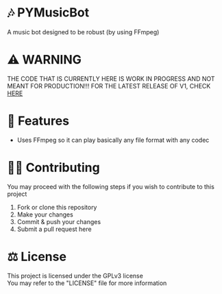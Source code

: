 # 🎶 PYMusicBot
A music bot designed to be robust (by using FFmpeg)

# ⚠ WARNING
THE CODE THAT IS CURRENTLY HERE IS WORK IN PROGRESS AND NOT MEANT FOR PRODUCTION!!!
FOR THE LATEST RELEASE OF V1, CHECK [HERE](https://github.com/vlOd2/PYMusicBot/tree/4809f5a46c82d11ff90c52651577802fd6725389)

# 📌 Features
- Uses FFmpeg so it can play basically any file format with any codec

<!--# 🔧 How to setup
Check the wiki page [here](https://github.com/vlOd2/PYMusicBot/wiki/Setup) for a guide on setup
-->

# 👨‍💻 Contributing
You may proceed with the following steps if you wish to contribute to this project

1. Fork or clone this repository
2. Make your changes
3. Commit & push your changes
4. Submit a pull request here

# ⚖ License
This project is licensed under the GPLv3 license
<br>
You may refer to the "LICENSE" file for more information
